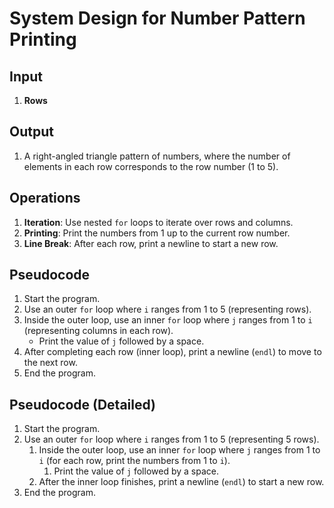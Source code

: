 # System Design for Number Pattern Printing

## Input
1. **Rows**

## Output
1. A right-angled triangle pattern of numbers, where the number of elements in each row corresponds to the row number (1 to 5).

## Operations
1. **Iteration**: Use nested `for` loops to iterate over rows and columns.
2. **Printing**: Print the numbers from 1 up to the current row number.
3. **Line Break**: After each row, print a newline to start a new row.

## Pseudocode
1. Start the program.
2. Use an outer `for` loop where `i` ranges from 1 to 5 (representing rows).
3. Inside the outer loop, use an inner `for` loop where `j` ranges from 1 to `i` (representing columns in each row).
    - Print the value of `j` followed by a space.
4. After completing each row (inner loop), print a newline (`endl`) to move to the next row.
5. End the program.

## Pseudocode (Detailed)
1. Start the program.
2. Use an outer `for` loop where `i` ranges from 1 to 5 (representing 5 rows).
    1. Inside the outer loop, use an inner `for` loop where `j` ranges from 1 to `i` (for each row, print the numbers from 1 to `i`).
        1. Print the value of `j` followed by a space.
    2. After the inner loop finishes, print a newline (`endl`) to start a new row.
3. End the program.
